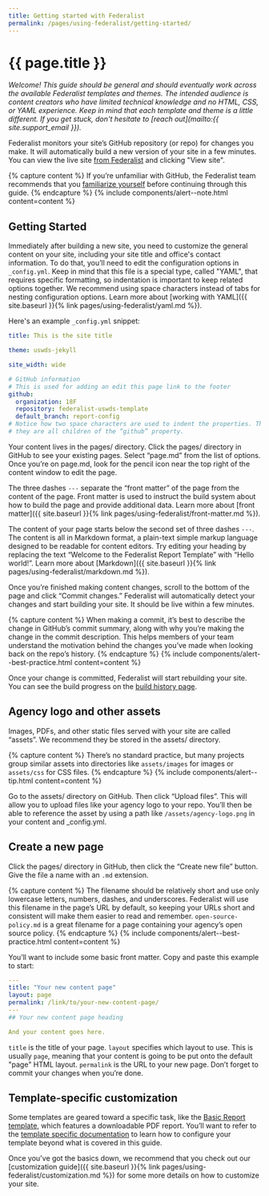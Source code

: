 ```yaml
---
title: Getting started with Federalist
permalink: /pages/using-federalist/getting-started/
---
```

# {{ page.title }}


_Welcome! This guide should be general and should eventually work across the
available Federalist templates and themes. The intended audience is content
creators who have limited technical knowledge and no HTML, CSS, or YAML
experience. Keep in mind that each template and theme is a little different. If
you get stuck, don't hesitate to [reach out](mailto:{{ site.support_email }})._

Federalist monitors your site’s GitHub repository (or repo) for changes you
make. It will automatically build a new version of your site in a few minutes.
You can view the live site [from Federalist][federalist-sites] and clicking
"View site".

{% capture content %}
If you’re unfamiliar with GitHub, the Federalist team recommends that you
[familiarize
yourself](https://federalist-docs.18f.gov/pages/using-federalist/instructional-demos/#introduction-to-github-for-newcomers)
before continuing through this guide.
{% endcapture %}
{% include components/alert--note.html content=content %}


## Getting Started

Immediately after building a new site, you need to customize the general content
on your site, including your site title and office's contact information. To do that,
you’ll need to edit the configuration options in `_config.yml`. Keep in mind
that this file is a special type, called "YAML", that requires specific
formatting, so indentation is important to keep related
options together. We recommend using space characters instead of tabs for
nesting configuration options. Learn more about [working with YAML]({{
  site.baseurl }}{% link pages/using-federalist/yaml.md %}).

Here's an example `_config.yml` snippet:

```yaml
title: This is the site title

theme: uswds-jekyll

site_width: wide

# GitHub information
# This is used for adding an edit this page link to the footer
github:
  organization: 18F
  repository: federalist-uswds-template
  default_branch: report-config
# Notice how two space characters are used to indent the properties. This means
# they are all children of the “github” property.
```

Your content lives in the pages/ directory. Click the pages/ directory in
GitHub to see your existing pages. Select “page.md” from the list of options.
Once you’re on page.md, look for the pencil icon near the top right of the
content window to edit the page.

The three dashes `---` separate the “front matter” of the page from the content
of the page. Front matter is used to instruct the build system about how to
build the page and provide additional data. Learn more about
[front matter]({{ site.baseurl }}{% link pages/using-federalist/front-matter.md %}).

The content of your page starts below the second set of three dashes `---`. The
content is all in Markdown format, a plain-text simple markup language designed
to be readable for content editors. Try editing your heading by replacing the
text “Welcome to the Federalist Report Template” with “Hello world!”. Learn
more about [Markdown]({{ site.baseurl }}{% link pages/using-federalist/markdown.md %}).

Once you’re finished making content changes, scroll to the bottom of the page
and click “Commit changes.” Federalist will automatically detect your changes
and start building your site. It should be live within a few minutes.

{% capture content %}
When making a commit, it’s best to describe the change in
GitHub’s commit summary, along with why you’re making the change in the commit
description. This helps members of your team understand the motivation behind
the changes you’ve made when looking back on the repo’s history.
{% endcapture %}
{% include components/alert--best-practice.html content=content %}

Once your change is committed, Federalist will start rebuilding your site. You
can see the build progress on the [build history page][federalist-sites].<!--
TODO link to this site’s build history page. -->


## Agency logo and other assets

Images, PDFs, and other static files served with your site are called “assets”.
We recommend they be stored in the assets/ directory.

{% capture content %}
There’s no standard practice, but many projects group similar assets into
directories like `assets/images` for images or `assets/css` for CSS files.
{% endcapture %}
{% include components/alert--tip.html content=content %}

Go to the assets/ directory on GitHub. Then click “Upload files”. This will
allow you to upload files like your agency logo to your repo. You’ll then be
able to reference the asset by using a path like `/assets/agency-logo.png` in
your content and \_config.yml.


## Create a new page

Click the pages/ directory in GitHub, then click the “Create new file” button.
Give the file a name with an `.md` extension.

{% capture content %}
The filename should be relatively short and use only lowercase
letters, numbers, dashes, and underscores. Federalist will use this filename in
the page’s URL by default, so keeping your URLs short and consistent will make
them easier to read and remember. `open-source-policy.md` is a great filename
for a page containing your agency’s open source policy.
{% endcapture %}
{% include components/alert--best-practice.html content=content %}

You’ll want to include some basic front matter. Copy and paste this example to
start:

```yaml
---
title: "Your new content page"
layout: page
permalink: /link/to/your-new-content-page/
---
## Your new content page heading

And your content goes here.
```

`title` is the title of your page. `layout` specifies which layout to use. This
is usually `page`, meaning that your content is going to be put onto the default
"page" HTML layout. `permalink` is the URL to your new page. Don’t forget to
commit your changes when you’re done.


## Template-specific customization

Some templates are geared toward a specific task, like the [Basic Report
template](https://federalist-docs.18f.gov/pages/using-federalist/templates/basic-report/),
which features a downloadable PDF report. You’ll want to refer to the [template
specific documentation](https://federalist-docs.18f.gov/pages/using-federalist/templates/)
to learn how to configure your template beyond what is covered in this guide.

Once you've got the basics down, we recommend that you check out our [customization
guide]({{ site.baseurl }}{% link pages/using-federalist/customization.md %}) for
some more details on how to customize your site.


[Federalist]: https://federalist.18f.gov/
[federalist-sites]: https://federalist.18f.gov/sites
